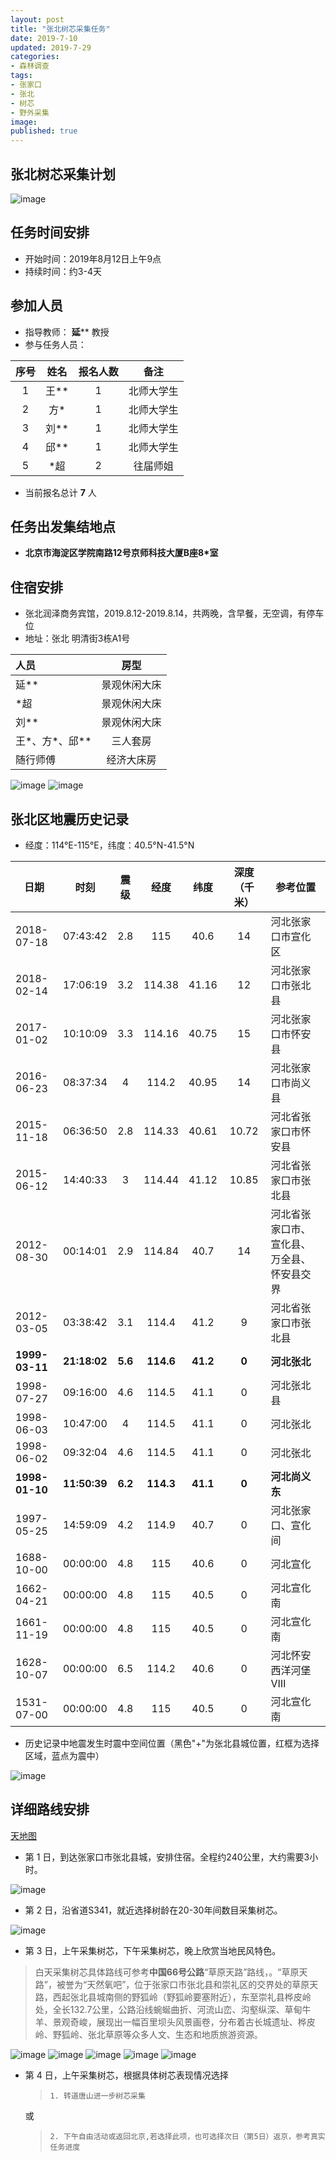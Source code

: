 ```yaml
---
layout: post
title: "张北树芯采集任务"
date: 2019-7-10
updated: 2019-7-29
categories:
- 森林调查
tags: 
- 张家口
- 张北
- 树芯
- 野外采集
image: 
published: true
---
```


## 张北树芯采集计划
![image](/images/article/zhangbeitask/树木年轮.png)
## 任务时间安排
- 开始时间：2019年8月12日上午9点
- 持续时间：约3-4天

<!-- more -->

## 参加人员
- 指导教师： **延**** 教授
- 参与任务人员： 

| 序号 | 姓名 | 报名人数 | 备注 |
| :-: | :-: | :-: |  :-: |
| 1 | 王**| 1 | 北师大学生 |
| 2 | 方*| 1 | 北师大学生 |  
| 3 | 刘** | 1 | 北师大学生 |
| 4 | 邱**| 1 | 北师大学生 |
| 5 | *超 | 2 | 往届师姐 |

- 当前报名总计 **7** 人

## 任务出发集结地点
- **北京市海淀区学院南路12号京师科技大厦B座8*室**

## 住宿安排

- 张北润泽商务宾馆，2019.8.12-2019.8.14，共两晚，含早餐，无空调，有停车位
- 地址：张北 明清街3栋A1号

| 人员 | 房型 |
| :- | :-: |
| 延** | 景观休闲大床 |
| *超 | 景观休闲大床 |
| 刘** | 景观休闲大床 |
| 王*、方*、邱** | 三人套房 |
| 随行师傅 | 经济大床房 |

![image](/images/article/zhangbeitask/润泽酒店.jpg)
![image](/images/article/zhangbeitask/润泽酒店位置.jpg)

## 张北区地震历史记录

- 经度：114°E-115°E，纬度：40.5°N-41.5°N

| 日期	| 时刻	| 震级	| 经度	| 纬度	| 深度（千米）|	参考位置|
| - | - | :-: |  :-: | :-: | :-: | - |
|2018-07-18 |	07:43:42 |	2.8	|115|	40.6|	14	|河北张家口市宣化区|
|2018-02-14 |	17:06:19	|3.2	|114.38	|41.16	|12|	河北张家口市张北县|
|2017-01-02	| 10:10:09	|3.3	|114.16	|40.75	|15	|河北张家口市怀安县|
|2016-06-23	| 08:37:34	|4	|114.2	|40.95	|14|	河北张家口市尚义县|
|2015-11-18	| 06:36:50	|2.8	|114.33	|40.61	|10.72|	河北省张家口市怀安县|
|2015-06-12	| 14:40:33	|3	|114.44	|41.12	|10.85|	河北省张家口市张北县|
|2012-08-30	| 00:14:01	|2.9	|114.84	|40.7	|14|	河北省张家口市、宣化县、万全县、怀安县交界|
|2012-03-05	| 03:38:42	|3.1 |	114.4 |	41.2 |	9 |	河北省张家口市张北县|
|**1999-03-11**	| **21:18:02**	|**5.6** |	**114.6** |	**41.2** |	**0** |	**河北张北**|
|1998-07-27	| 09:16:00	|4.6 |	114.5 |	41.1 |	0 |	河北张北县|
|1998-06-03	| 10:47:00 |	4 |	114.5 |	41.1 |	0 |	河北张北|
|1998-06-02	| 09:32:04 |	4.6 |	114.5 |	41.1 |	0 |	河北张北|
|**1998-01-10**	| **11:50:39** |	**6.2** |	**114.3** |	**41.1** |	**0** |	**河北尚义东**|
|1997-05-25	| 14:59:09 |	4.2 |	114.9 |	40.7 |	0 |	河北张家口、宣化间|
|1688-10-00	| 00:00:00 |	4.8	|115 | 40.6 |	0	|河北宣化|
|1662-04-21	| 00:00:00 |	4.8	|115 |	40.5|	0	|河北宣化南|
|1661-11-19	| 00:00:00 |	4.8 |	115 |	40.5 |	0 |	河北宣化南|
|1628-10-07	| 00:00:00 |	6.5 |	114.2 |	40.6 |	0 |	河北怀安西洋河堡Ⅷ|
|1531-07-00	| 00:00:00 |	4.8 |	115 |	40.5 |	0 |	河北宣化南|

- 历史记录中地震发生时震中空间位置（黑色"+"为张北县城位置，红框为选择区域，蓝点为震中）

![image](/images/article/zhangbeitask/张北地震空间分布.png)

## 详细路线安排

[天地图](https://map.tianditu.gov.cn/ "天地图")

- 第 1 日，到达张家口市张北县城，安排住宿。全程约240公里，大约需要3小时。

![image](/images/article/zhangbeitask/北京到张北导航路线.png)

- 第 2 日，沿省道S341，就近选择树龄在20-30年间数目采集树芯。

![image](/images/article/zhangbeitask/第2天采集树芯行程.jpg)

- 第 3 日，上午采集树芯，下午采集树芯，晚上欣赏当地民风特色。

> 白天采集树芯具体路线可参考**中国66号公路**“草原天路”路线，。“草原天路”，被誉为“天然氧吧”，位于张家口市张北县和崇礼区的交界处的草原天路，西起张北县城南侧的野狐岭（野狐岭要塞附近），东至崇礼县桦皮岭处，全长132.7公里，公路沿线蜿蜒曲折、河流山峦、沟壑纵深、草甸牛羊、景观奇峻，展现出一幅百里坝头风景画卷，分布着古长城遗址、桦皮岭、野狐岭、张北草原等众多人文、生态和地质旅游资源。

![image](/images/article/zhangbeitask/草原天路全程.jpg)
![image](/images/article/zhangbeitask/66号公路1.jpg)
![image](/images/article/zhangbeitask/66号公路2.jpg)
![image](/images/article/zhangbeitask/66号公路3.jpg)
![image](/images/article/zhangbeitask/66号公路4.jpg)

- 第 4 日，上午采集树芯，根据具体树芯表现情况选择
    >     1. 转道唐山进一步树芯采集
    
    或

    >     2. 下午自由活动或返回北京,若选择此项，也可选择次日（第5日）返京，参考真实任务进度
